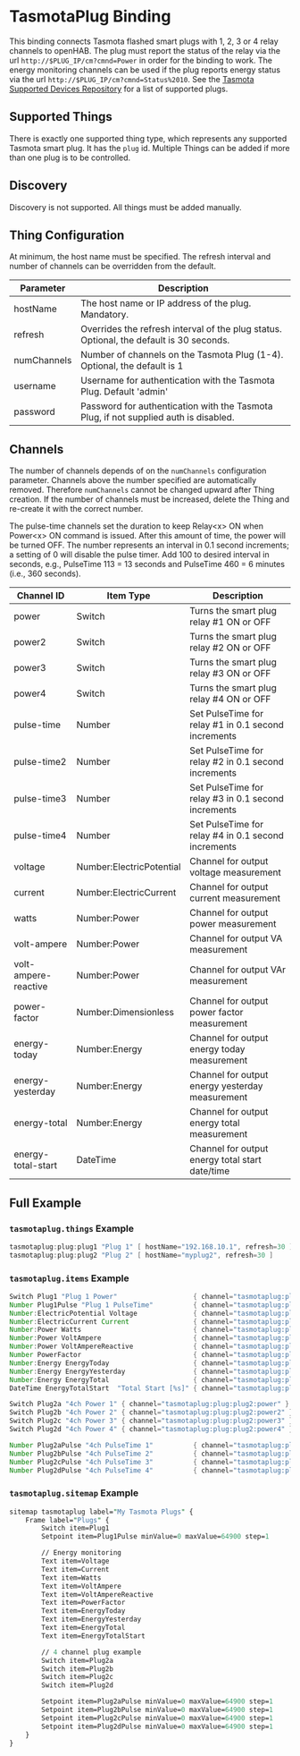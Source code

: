 # TasmotaPlug Binding

This binding connects Tasmota flashed smart plugs with 1, 2, 3 or 4 relay channels to openHAB.
The plug must report the status of the relay via the url `http://$PLUG_IP/cm?cmnd=Power` in order for the binding to work.
The energy monitoring channels can be used if the plug reports energy status via the url `http://$PLUG_IP/cm?cmnd=Status%2010`.
See the [Tasmota Supported Devices Repository](https://templates.blakadder.com/plug.html) for a list of supported plugs.

## Supported Things

There is exactly one supported thing type, which represents any supported Tasmota smart plug.
It has the `plug` id.
Multiple Things can be added if more than one plug is to be controlled.

## Discovery

Discovery is not supported. All things must be added manually.

## Thing Configuration

At minimum, the host name must be specified.
The refresh interval and number of channels can be overridden from the default.

| Parameter   | Description                                                                             |
|-------------|-----------------------------------------------------------------------------------------|
| hostName    | The host name or IP address of the plug. Mandatory.                                     |
| refresh     | Overrides the refresh interval of the plug status. Optional, the default is 30 seconds. |
| numChannels | Number of channels on the Tasmota Plug (1-4). Optional, the default is 1                |
| username    | Username for authentication with the Tasmota Plug. Default 'admin'                      |
| password    | Password for authentication with the Tasmota Plug, if not supplied auth is disabled.    |

## Channels

The number of channels depends of on the `numChannels` configuration parameter.
Channels above the number specified are automatically removed.
Therefore `numChannels` cannot be changed upward after Thing creation.
If the number of channels must be increased, delete the Thing and re-create it with the correct number.

The pulse-time channels set the duration to keep Relay\<x\> ON when Power\<x\> ON command is issued. After this amount of time, the power will be turned OFF.
The number represents an interval in 0.1 second increments; a setting of 0 will disable the pulse timer.
Add 100 to desired interval in seconds, e.g., PulseTime 113 = 13 seconds and PulseTime 460 = 6 minutes (i.e., 360 seconds).

| Channel ID           | Item Type                | Description                                         |
|----------------------|--------------------------|-----------------------------------------------------|
| power                | Switch                   | Turns the smart plug relay #1 ON or OFF             |
| power2               | Switch                   | Turns the smart plug relay #2 ON or OFF             |
| power3               | Switch                   | Turns the smart plug relay #3 ON or OFF             |
| power4               | Switch                   | Turns the smart plug relay #4 ON or OFF             |
| pulse-time           | Number                   | Set PulseTime for relay #1 in 0.1 second increments |
| pulse-time2          | Number                   | Set PulseTime for relay #2 in 0.1 second increments |
| pulse-time3          | Number                   | Set PulseTime for relay #3 in 0.1 second increments |
| pulse-time4          | Number                   | Set PulseTime for relay #4 in 0.1 second increments |
| voltage              | Number:ElectricPotential | Channel for output voltage measurement              |
| current              | Number:ElectricCurrent   | Channel for output current measurement              |
| watts                | Number:Power             | Channel for output power measurement                |
| volt-ampere          | Number:Power             | Channel for output VA measurement                   |
| volt-ampere-reactive | Number:Power             | Channel for output VAr measurement                  |
| power-factor         | Number:Dimensionless     | Channel for output power factor measurement         |
| energy-today         | Number:Energy            | Channel for output energy today measurement         |
| energy-yesterday     | Number:Energy            | Channel for output energy yesterday measurement     |
| energy-total         | Number:Energy            | Channel for output energy total measurement         |
| energy-total-start   | DateTime                 | Channel for output energy total start date/time     |

## Full Example

### `tasmotaplug.things` Example

```java
tasmotaplug:plug:plug1 "Plug 1" [ hostName="192.168.10.1", refresh=30 ]
tasmotaplug:plug:plug2 "Plug 2" [ hostName="myplug2", refresh=30 ]
```

### `tasmotaplug.items` Example

```java
Switch Plug1 "Plug 1 Power"                   { channel="tasmotaplug:plug:plug1:power" }
Number Plug1Pulse "Plug 1 PulseTime"          { channel="tasmotaplug:plug:plug1:pulse-time" }
Number:ElectricPotential Voltage              { channel="tasmotaplug:plug:plug1:voltage" }
Number:ElectricCurrent Current                { channel="tasmotaplug:plug:plug1:current" }
Number:Power Watts                            { channel="tasmotaplug:plug:plug1:watts" }
Number:Power VoltAmpere                       { channel="tasmotaplug:plug:plug1:volt-ampere" }
Number:Power VoltAmpereReactive               { channel="tasmotaplug:plug:plug1:volt-ampere-reactive" }
Number PowerFactor                            { channel="tasmotaplug:plug:plug1:power-factor" }
Number:Energy EnergyToday                     { channel="tasmotaplug:plug:plug1:energy-today" }
Number:Energy EnergyYesterday                 { channel="tasmotaplug:plug:plug1:energy-yesterday" }
Number:Energy EnergyTotal                     { channel="tasmotaplug:plug:plug1:energy-total" }
DateTime EnergyTotalStart  "Total Start [%s]" { channel="tasmotaplug:plug:plug1:energy-total-start" }

Switch Plug2a "4ch Power 1" { channel="tasmotaplug:plug:plug2:power" }
Switch Plug2b "4ch Power 2" { channel="tasmotaplug:plug:plug2:power2" }
Switch Plug2c "4ch Power 3" { channel="tasmotaplug:plug:plug2:power3" }
Switch Plug2d "4ch Power 4" { channel="tasmotaplug:plug:plug2:power4" }

Number Plug2aPulse "4ch PulseTime 1"          { channel="tasmotaplug:plug:plug2:pulse-time" }
Number Plug2bPulse "4ch PulseTime 2"          { channel="tasmotaplug:plug:plug2:pulse-time2" }
Number Plug2cPulse "4ch PulseTime 3"          { channel="tasmotaplug:plug:plug2:pulse-time3" }
Number Plug2dPulse "4ch PulseTime 4"          { channel="tasmotaplug:plug:plug2:pulse-time4" }
```

### `tasmotaplug.sitemap` Example

```perl
sitemap tasmotaplug label="My Tasmota Plugs" {
    Frame label="Plugs" {
        Switch item=Plug1
        Setpoint item=Plug1Pulse minValue=0 maxValue=64900 step=1

        // Energy monitoring
        Text item=Voltage
        Text item=Current
        Text item=Watts
        Text item=VoltAmpere
        Text item=VoltAmpereReactive
        Text item=PowerFactor
        Text item=EnergyToday
        Text item=EnergyYesterday
        Text item=EnergyTotal
        Text item=EnergyTotalStart

        // 4 channel plug example
        Switch item=Plug2a
        Switch item=Plug2b
        Switch item=Plug2c
        Switch item=Plug2d

        Setpoint item=Plug2aPulse minValue=0 maxValue=64900 step=1
        Setpoint item=Plug2bPulse minValue=0 maxValue=64900 step=1
        Setpoint item=Plug2cPulse minValue=0 maxValue=64900 step=1
        Setpoint item=Plug2dPulse minValue=0 maxValue=64900 step=1
    }
}
```
